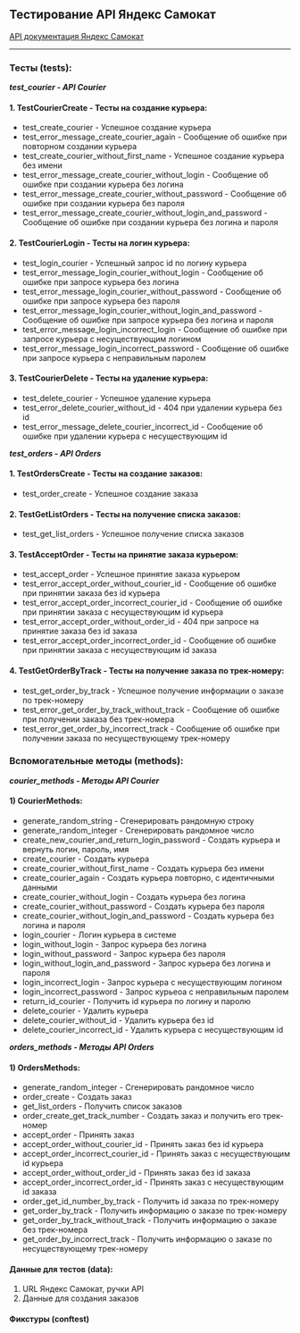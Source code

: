 ## __Тестирование API Яндекс Самокат__ 
[API документация Яндекс Самокат](https://qa-scooter.praktikum-services.ru/docs/ "Перейти")

___

### __Тесты (tests):__  

__*test_courier - API Courier*__

#### __1. TestCourierCreate - Тесты на создание курьера:__
- test_create_courier - Успешное создание курьера
- test_error_message_create_courier_again - Сообщение об ошибке при повторном создании курьера
- test_create_courier_without_first_name  - Успешное создание курьера без имени
- test_error_message_create_courier_without_login -  Сообщение об ошибке при создании курьера без логина
- test_error_message_create_courier_without_password - Сообщение об ошибке при создании курьера без пароля
- test_error_message_create_courier_without_login_and_password - Сообщение об ошибке при создании курьера без логина и пароля

#### __2. TestCourierLogin - Тесты на логин курьера:__
- test_login_courier - Успешный запрос id по логину курьера
- test_error_message_login_courier_without_login - Сообщение об ошибке при запросе курьера без логина
- test_error_message_login_courier_without_password - Сообщение об ошибке при запросе курьера без пароля
- test_error_message_login_courier_without_login_and_password - Сообщение об ошибке при запросе курьера без логина и пароля
- test_error_message_login_incorrect_login - Сообщение об ошибке при запросе курьера с несуществующим логином
- test_error_message_login_incorrect_password - Сообщение об ошибке при запросе курьера с неправильным паролем

#### __3. TestCourierDelete - Тесты на удаление курьера:__
- test_delete_courier - Успешное удаление курьера
- test_error_delete_courier_without_id - 404 при удалении курьера без id
- test_error_message_delete_courier_incorrect_id - Сообщение об ошибке при удалении курьера с несуществующим id  

__*test_orders - API Orders*__

#### __1. TestOrdersCreate - Тесты на создание заказов:__
- test_order_create - Успешное создание заказа

#### __2. TestGetListOrders - Тесты на получение списка заказов:__
- test_get_list_orders - Успешное получение списка заказов

#### __3. TestAcceptOrder - Тесты на принятие заказа курьером:__
- test_accept_order - Успешное принятие заказа курьером
- test_error_accept_order_without_courier_id - Сообщение об ошибке при принятии заказа без id курьера
- test_error_accept_order_incorrect_courier_id - Сообщение об ошибке при принятии заказа с несуществующим id курьера
- test_error_accept_order_without_order_id - 404 при запросе на принятие заказа без id заказа
- test_error_accept_order_incorrect_order_id - Сообщение об ошибке при принятии заказа с несуществующим id заказа

#### __4. TestGetOrderByTrack - Тесты на получение заказа по трек-номеру:__
- test_get_order_by_track - Успешное получение информации о заказе по трек-номеру
- test_error_get_order_by_track_without_track - Сообщение об ошибке при получении заказа без трек-номера
- test_error_get_order_by_incorrect_track - Сообщение об ошибке при получении заказа по несуществующему трек-номеру


### __Вспомогательные методы (methods):__  

__*courier_methods - Методы API Courier*__

#### __1) CourierMethods:__
- generate_random_string - Сгенерировать рандомную строку
- generate_random_integer - Сгенерировать рандомное число
- create_new_courier_and_return_login_password - Создать курьера и вернуть логин, пароль, имя
- create_courier - Создать курьера
- create_courier_without_first_name - Создать курьера без имени
- create_courier_again - Создать курьера повторно, с идентичными данными
- create_courier_without_login - Создать курьера без логина
- create_courier_without_password - Создать курьера без пароля
- create_courier_without_login_and_password - Создать курьера без логина и пароля
- login_courier - Логин курьера в системе
- login_without_login - Запрос курьера без логина
- login_without_password - Запрос курьера без пароля
- login_without_login_and_password - Запрос курьера без логина и пароля
- login_incorrect_login - Запрос курьера с несуществующим логином
- login_incorrect_password - Запрос курьеоа с неправильным паролем
- return_id_courier - Получить id курьера по логину и паролю
- delete_courier - Удалить курьера
- delete_courier_without_id - Удалить курьера без id
- delete_courier_incorrect_id - Удалить курьера с несуществующим id  

__*orders_methods - Методы API Orders*__

#### __1) OrdersMethods:__
- generate_random_integer - Сгенерировать рандомное число
- order_create - Создать заказ
- get_list_orders - Получить список заказов
- order_create_get_track_number - Создать заказ и получить его трек-номер
- accept_order - Принять заказ
- accept_order_without_courier_id - Принять заказ без id курьера
- accept_order_incorrect_courier_id - Принять заказ с несуществующим id курьера
- accept_order_without_order_id - Принять заказ без id заказа
- accept_order_incorrect_order_id - Принять заказ с несуществующим id заказа
- order_get_id_number_by_track - Получить id заказа по трек-номеру
- get_order_by_track - Получить информацию о заказе по трек-номеру
- get_order_by_track_without_track - Получить информацию о заказе без трек-номера
- get_order_by_incorrect_track - Получить информацию о заказе по несуществующему трек-номеру  

#### __Данные для тестов (data):__

1) URL Яндекс Самокат, ручки API
2) Данные для создания заказов

#### __Фикстуры (conftest)__


